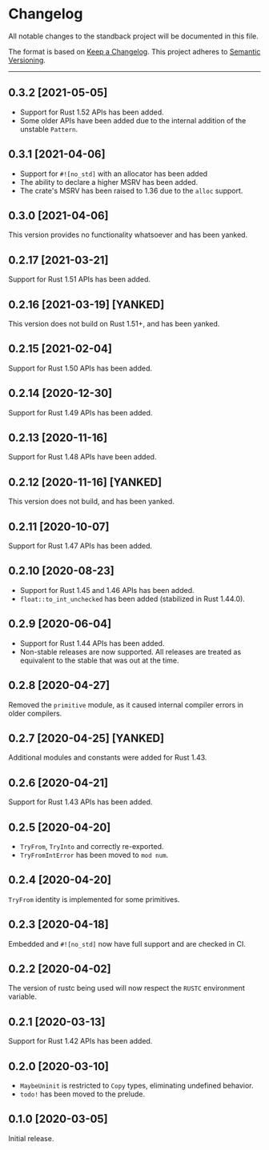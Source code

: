 # Changelog

All notable changes to the standback project will be documented in this file.

The format is based on [Keep a Changelog]. This project adheres to [Semantic Versioning].

[keep a changelog]: https://keepachangelog.com/en/1.0.0/
[semantic versioning]: https://semver.org/spec/v2.0.0.html

---

## 0.3.2 [2021-05-05]

- Support for Rust 1.52 APIs has been added.
- Some older APIs have been added due to the internal addition of the unstable `Pattern`.

## 0.3.1 [2021-04-06]

- Support for `#![no_std]` with an allocator has been added
- The ability to declare a higher MSRV has been added.
- The crate's MSRV has been raised to 1.36 due to the `alloc` support.

## 0.3.0 [2021-04-06]

This version provides no functionality whatsoever and has been yanked.

## 0.2.17 [2021-03-21]

Support for Rust 1.51 APIs has been added.

## 0.2.16 [2021-03-19] [YANKED]

This version does not build on Rust 1.51+, and has been yanked.

## 0.2.15 [2021-02-04]

Support for Rust 1.50 APIs has been added.

## 0.2.14 [2020-12-30]

Support for Rust 1.49 APIs has been added.

## 0.2.13 [2020-11-16]

Support for Rust 1.48 APIs have been added.

## 0.2.12 [2020-11-16] [YANKED]

This version does not build, and has been yanked.

## 0.2.11 [2020-10-07]

Support for Rust 1.47 APIs has been added.

## 0.2.10 [2020-08-23]

- Support for Rust 1.45 and 1.46 APIs has been added.
- `float::to_int_unchecked` has been added (stabilized in Rust 1.44.0).

## 0.2.9 [2020-06-04]

- Support for Rust 1.44 APIs has been added.
- Non-stable releases are now supported. All releases are treated as equivalent to the stable that
  was out at the time.

## 0.2.8 [2020-04-27]

Removed the `primitive` module, as it caused internal compiler errors in older compilers.

## 0.2.7 [2020-04-25] [YANKED]

Additional modules and constants were added for Rust 1.43.

## 0.2.6 [2020-04-21]

Support for Rust 1.43 APIs has been added.

## 0.2.5 [2020-04-20]

- `TryFrom`, `TryInto` and correctly re-exported.
- `TryFromIntError` has been moved to `mod num`.

## 0.2.4 [2020-04-20]

`TryFrom` identity is implemented for some primitives.

## 0.2.3 [2020-04-18]

Embedded and `#![no_std]` now have full support and are checked in CI.

## 0.2.2 [2020-04-02]

The version of rustc being used will now respect the `RUSTC` environment variable.

## 0.2.1 [2020-03-13]

Support for Rust 1.42 APIs has been added.

## 0.2.0 [2020-03-10]

- `MaybeUninit` is restricted to `Copy` types, eliminating undefined behavior.
- `todo!` has been moved to the prelude.

## 0.1.0 [2020-03-05]

Initial release.
